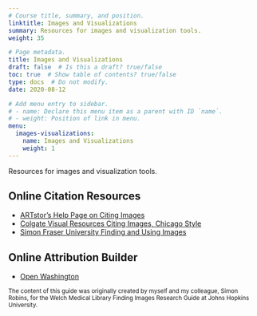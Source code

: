 ```yaml
---
# Course title, summary, and position.
linktitle: Images and Visualizations
summary: Resources for images and visualization tools.
weight: 35

# Page metadata.
title: Images and Visualizations
draft: false  # Is this a draft? true/false
toc: true  # Show table of contents? true/false
type: docs  # Do not modify.
date: 2020-08-12

# Add menu entry to sidebar.
# - name: Declare this menu item as a parent with ID `name`.
# - weight: Position of link in menu.
menu:
  images-visualizations:
    name: Images and Visualizations
    weight: 1
---
```




Resources for images and visualization tools.
## Online Citation Resources

* [ARTstor’s Help Page on Citing Images](http://support.artstor.org/?s=citing)
* [Colgate Visual Resources Citing Images, Chicago Style](https://sites.google.com/a/colgate.edu/colgatevr/citing-images/citing-images-chicago)
* [Simon Fraser University Finding and Using Images](http://www.lib.sfu.ca/help/research-assistance/format-type/online-images#citing)

## Online Attribution Builder

* [Open Washington](https://www.openwa.org/attrib-builder/)

<sub>The content of this guide was originally created by myself and my colleague, Simon Robins, for the Welch Medical Library Finding Images Research Guide at Johns Hopkins University.</sub>
